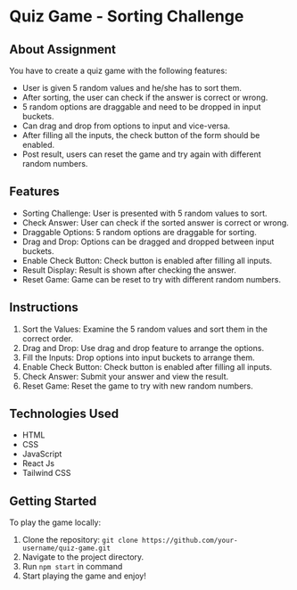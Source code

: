 # Quiz Game - Sorting Challenge

## About Assignment

You have to create a quiz game with the following features:

- User is given 5 random values and he/she has to sort them.
- After sorting, the user can check if the answer is correct or wrong.
- 5 random options are draggable and need to be dropped in input buckets.
- Can drag and drop from options to input and vice-versa.
- After filling all the inputs, the check button of the form should be enabled.
- Post result, users can reset the game and try again with different random numbers.

## Features

- Sorting Challenge: User is presented with 5 random values to sort.
- Check Answer: User can check if the sorted answer is correct or wrong.
- Draggable Options: 5 random options are draggable for sorting.
- Drag and Drop: Options can be dragged and dropped between input buckets.
- Enable Check Button: Check button is enabled after filling all inputs.
- Result Display: Result is shown after checking the answer.
- Reset Game: Game can be reset to try with different random numbers.

## Instructions

1. Sort the Values: Examine the 5 random values and sort them in the correct order.
2. Drag and Drop: Use drag and drop feature to arrange the options.
3. Fill the Inputs: Drop options into input buckets to arrange them.
4. Enable Check Button: Check button is enabled after filling all inputs.
5. Check Answer: Submit your answer and view the result.
6. Reset Game: Reset the game to try with new random numbers.

## Technologies Used

- HTML
- CSS
- JavaScript
- React Js
- Tailwind CSS

## Getting Started

To play the game locally:

1. Clone the repository: `git clone https://github.com/your-username/quiz-game.git`
2. Navigate to the project directory.
3. Run `npm start` in command
4. Start playing the game and enjoy!

